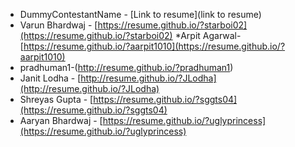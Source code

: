 * DummyContestantName - [Link to resume](link to resume) 
* Varun Bhardwaj - [https://resume.github.io/?starboi02](https://resume.github.io/?starboi02)
*Arpit Agarwal- [https://resume.github.io/?aarpit1010](https://resume.github.io/?aarpit1010)
* pradhuman1-(http://resume.github.io/?pradhuman1)
* Janit Lodha - [http://resume.github.io/?JLodha](http://resume.github.io/?JLodha)
* Shreyas Gupta - [https://resume.github.io/?sggts04](https://resume.github.io/?sggts04)
* Aaryan Bhardwaj - [https://resume.github.io/?uglyprincess](https://resume.github.io/?uglyprincess)
 
